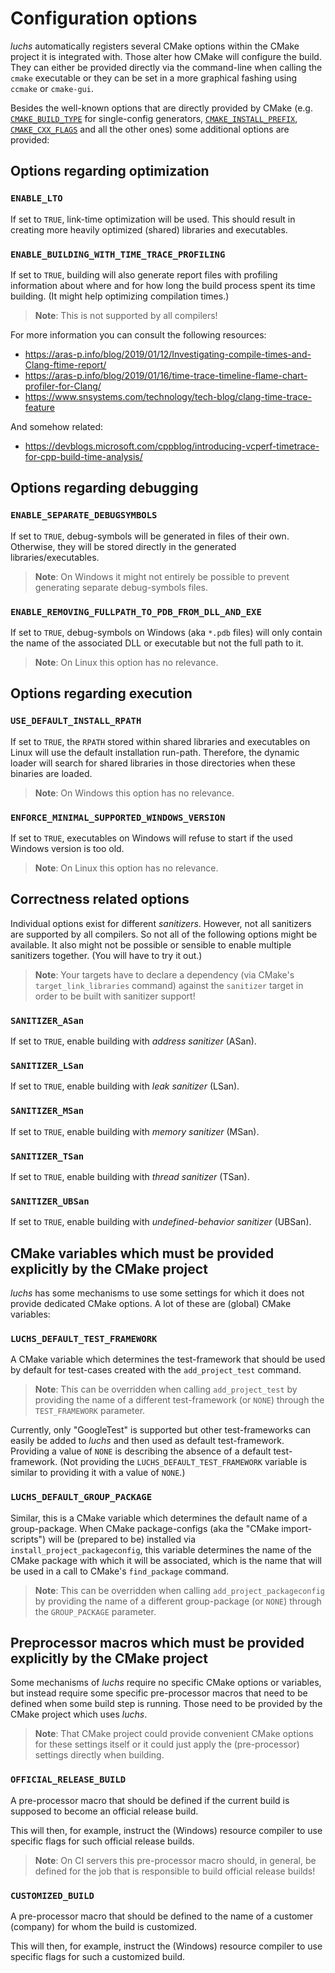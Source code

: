 # Configuration options

_luchs_ automatically registers several CMake options within the CMake project it is integrated
with. Those alter how CMake will configure the build. They can either be provided directly via the
command-line when calling the `cmake` executable or they can be set in a more graphical fashing
using `ccmake` or `cmake-gui`.

Besides the well-known options that are directly provided by CMake (e.g.
[`CMAKE_BUILD_TYPE`](https://cmake.org/cmake/help/latest/variable/CMAKE_BUILD_TYPE.html) for
single-config generators,
[`CMAKE_INSTALL_PREFIX`](https://cmake.org/cmake/help/latest/variable/CMAKE_INSTALL_PREFIX.html),
[`CMAKE_CXX_FLAGS`](https://cmake.org/cmake/help/latest/variable/CMAKE_LANG_FLAGS.html) and all
the other ones) some additional options are provided:


## Options regarding optimization

### `ENABLE_LTO`

If set to `TRUE`, link-time optimization will be used. This should result in creating more heavily
optimized (shared) libraries and executables.


### `ENABLE_BUILDING_WITH_TIME_TRACE_PROFILING`

If set to `TRUE`, building will also generate report files with profiling information about where
and for how long the build process spent its time building. (It might help optimizing compilation
times.)

> **Note**: This is not supported by all compilers!

For more information you can consult the following resources:
* https://aras-p.info/blog/2019/01/12/Investigating-compile-times-and-Clang-ftime-report/
* https://aras-p.info/blog/2019/01/16/time-trace-timeline-flame-chart-profiler-for-Clang/
* https://www.snsystems.com/technology/tech-blog/clang-time-trace-feature

And somehow related:
* https://devblogs.microsoft.com/cppblog/introducing-vcperf-timetrace-for-cpp-build-time-analysis/


## Options regarding debugging

### `ENABLE_SEPARATE_DEBUGSYMBOLS`

If set to `TRUE`, debug-symbols will be generated in files of their own. Otherwise, they will be
stored directly in the generated libraries/executables.

> **Note**: On Windows it might not entirely be possible to prevent generating separate debug-symbols
  files.


### `ENABLE_REMOVING_FULLPATH_TO_PDB_FROM_DLL_AND_EXE`

If set to `TRUE`, debug-symbols on Windows (aka `*.pdb` files) will only contain the name of the
associated DLL or executable but not the full path to it.

> **Note**: On Linux this option has no relevance.


## Options regarding execution


### `USE_DEFAULT_INSTALL_RPATH`

If set to `TRUE`, the `RPATH` stored within shared libraries and executables on Linux will use
the default installation run-path. Therefore, the dynamic loader will search for shared libraries
in those directories when these binaries are loaded.

> **Note**: On Windows this option has no relevance.


### `ENFORCE_MINIMAL_SUPPORTED_WINDOWS_VERSION`

If set to `TRUE`, executables on Windows will refuse to start if the used Windows version is too
old.

> **Note**: On Linux this option has no relevance.


## Correctness related options

Individual options exist for different _sanitizers_. However, not all sanitizers are supported by
all compilers. So not all of the following options might be available. It also might not be
possible or sensible to enable multiple sanitizers together. (You will have to try it out.)

> **Note**: Your targets have to declare a dependency (via CMake's `target_link_libraries`
> command) against the `sanitizer` target in order to be built with sanitizer support!


### `SANITIZER_ASan`

If set to `TRUE`, enable building with _address sanitizer_ (ASan).

### `SANITIZER_LSan`

If set to `TRUE`, enable building with _leak sanitizer_ (LSan).

### `SANITIZER_MSan`

If set to `TRUE`, enable building with _memory sanitizer_ (MSan).

### `SANITIZER_TSan`

If set to `TRUE`, enable building with _thread sanitizer_ (TSan).

### `SANITIZER_UBSan`

If set to `TRUE`, enable building with _undefined-behavior sanitizer_ (UBSan).


## CMake variables which must be provided explicitly by the CMake project

_luchs_ has some mechanisms to use some settings for which it does not provide dedicated CMake
options. A lot of these are (global) CMake variables:

### `LUCHS_DEFAULT_TEST_FRAMEWORK`

A CMake variable which determines the test-framework that should be used by default for test-cases
created with the `add_project_test` command.

> **Note**: This can be overridden when calling `add_project_test` by providing the name of a
> different test-framework (or `NONE`) through the `TEST_FRAMEWORK` parameter.

Currently, only "GoogleTest" is supported but other test-frameworks can easily be added to _luchs_
and then used as default test-framework.  
Providing a value of `NONE` is describing the absence of a default test-framework. (Not providing
the `LUCHS_DEFAULT_TEST_FRAMEWORK` variable is similar to providing it with a value of `NONE`.)


### `LUCHS_DEFAULT_GROUP_PACKAGE`

Similar, this is a CMake variable which determines the default name of a group-package. When CMake
package-configs (aka the "CMake import-scripts") will be (prepared to be) installed via
`install_project_packageconfig`, this variable determines the name of the CMake package with which
it will be associated, which is the name that will be used in a call to CMake's `find_package`
command.

> **Note**: This can be overridden when calling `add_project_packageconfig` by providing the name
> of a different group-package (or `NONE`) through the `GROUP_PACKAGE` parameter.


## Preprocessor macros which must be provided explicitly by the CMake project

Some mechanisms of _luchs_ require no specific CMake options or variables, but instead require
some specific pre-processor macros that need to be defined when some build step is running. Those
need to be provided by the CMake project which uses _luchs_.

> **Note**: That CMake project could provide convenient CMake options for these settings itself or
> it could just apply the (pre-processor) settings directly when building.


### `OFFICIAL_RELEASE_BUILD`

A pre-processor macro that should be defined if the current build is supposed to become an
official release build.

This will then, for example, instruct the (Windows) resource compiler to use specific flags for
such official release builds.

> **Note**: On CI servers this pre-processor macro should, in general, be defined for the job that
> is responsible to build official release builds!


### `CUSTOMIZED_BUILD`

A pre-processor macro that should be defined to the name of a customer (company) for whom the
build is customized.

This will then, for example, instruct the (Windows) resource compiler to use specific flags for
such a customized build.
